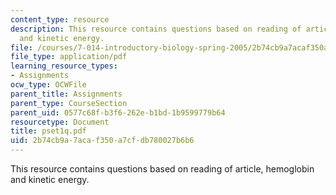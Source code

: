 ```yaml
---
content_type: resource
description: This resource contains questions based on reading of article, hemoglobin
  and kinetic energy.
file: /courses/7-014-introductory-biology-spring-2005/2b74cb9a7acaf350a7cfdb780027b6b6_pset1q.pdf
file_type: application/pdf
learning_resource_types:
- Assignments
ocw_type: OCWFile
parent_title: Assignments
parent_type: CourseSection
parent_uid: 0577c68f-b3f6-262e-b1bd-1b9599779b64
resourcetype: Document
title: pset1q.pdf
uid: 2b74cb9a-7aca-f350-a7cf-db780027b6b6
---
```

This resource contains questions based on reading of article, hemoglobin and kinetic energy.

